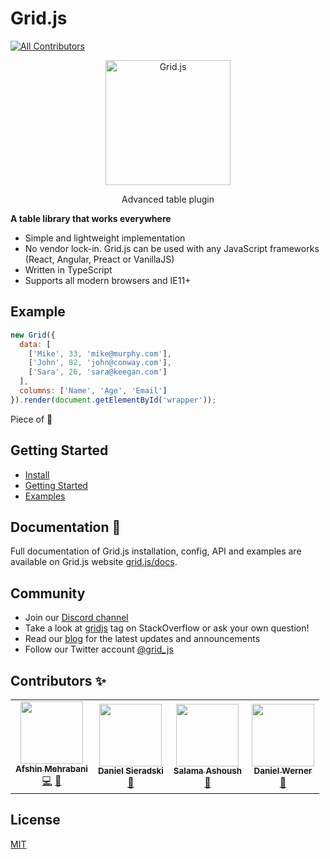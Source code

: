 # Grid.js
<!-- ALL-CONTRIBUTORS-BADGE:START - Do not remove or modify this section -->
[![All Contributors](https://img.shields.io/badge/all_contributors-3-orange.svg?style=flat-square)](#contributors-)
<!-- ALL-CONTRIBUTORS-BADGE:END -->

<p align="center">
    <a href="https://gridjs.io" target="_blank">
        <img src="https://gridjs.io/img/logo/text_large.png" height="200" alt="Grid.js" />
    </a>
</p>
<p align="center">Advanced table plugin</p>

**A table library that works everywhere**

- Simple and lightweight implementation
- No vendor lock-in. Grid.js can be used with any JavaScript frameworks (React, Angular, Preact or VanillaJS)
- Written in TypeScript 
- Supports all modern browsers and IE11+

## Example

```js
new Grid({
  data: [
    ['Mike', 33, 'mike@murphy.com'],
    ['John', 82, 'john@conway.com'],
    ['Sara', 26, 'sara@keegan.com']
  ],
  columns: ['Name', 'Age', 'Email']
}).render(document.getElementById('wrapper'));
```

Piece of :cake:

## Getting Started

- [Install](https://gridjs.io/docs/install)
- [Getting Started](https://gridjs.io/docs/index)
- [Examples](https://gridjs.io/docs/examples/hello-world)

## Documentation :book:

Full documentation of Grid.js installation, config, API and examples are available
on Grid.js website [grid.js/docs](https://gridjs.io/docs/index). 

## Community

- Join our [Discord channel](https://discord.gg/K55BwDY)
- Take a look at [gridjs](https://stackoverflow.com/questions/tagged/gridjs) tag on StackOverflow or ask your own question!
- Read our [blog](https://gridjs.io/blog) for the latest updates and announcements
- Follow our Twitter account [@grid_js](https://twitter.com/grid_js)

## Contributors ✨

<!-- ALL-CONTRIBUTORS-LIST:START - Do not remove or modify this section -->
<!-- prettier-ignore-start -->
<!-- markdownlint-disable -->
<table>
  <tr>
    <td align="center"><a href="http://afshinm.name"><img src="https://avatars3.githubusercontent.com/u/314326?v=4?s=100" width="100px;" alt=""/><br /><sub><b>Afshin Mehrabani</b></sub></a><br /><a href="https://github.com/grid-js/gridjs/commits?author=afshinm" title="Code">💻</a> <a href="https://github.com/grid-js/gridjs/commits?author=afshinm" title="Documentation">📖</a></td>
    <td align="center"><a href="https://self.agency"><img src="https://avatars.githubusercontent.com/u/2541728?v=4?s=100" width="100px;" alt=""/><br /><sub><b>Daniel Sieradski</b></sub></a><br /><a href="#plugin-selfagency" title="Plugin/utility libraries">🔌</a></td>
    <td align="center"><a href="http://salamaashoush.com"><img src="https://avatars.githubusercontent.com/u/13505298?v=4?s=100" width="100px;" alt=""/><br /><sub><b>Salama Ashoush</b></sub></a><br /><a href="#plugin-salamaashoush" title="Plugin/utility libraries">🔌</a></td>
    <td align="center"><a href="https://www.danielwerner.dev/"><img src="https://avatars.githubusercontent.com/u/38726367?v=4?s=100" width="100px;" alt=""/><br /><sub><b>Daniel Werner</b></sub></a><br /><a href="#plugin-daniel-werner" title="Plugin/utility libraries">🔌</a></td>
  </tr>
</table>

<!-- markdownlint-restore -->
<!-- prettier-ignore-end -->

<!-- ALL-CONTRIBUTORS-LIST:END -->

## License

[MIT](https://github.com/grid-js/gridjs/blob/master/LICENSE)
